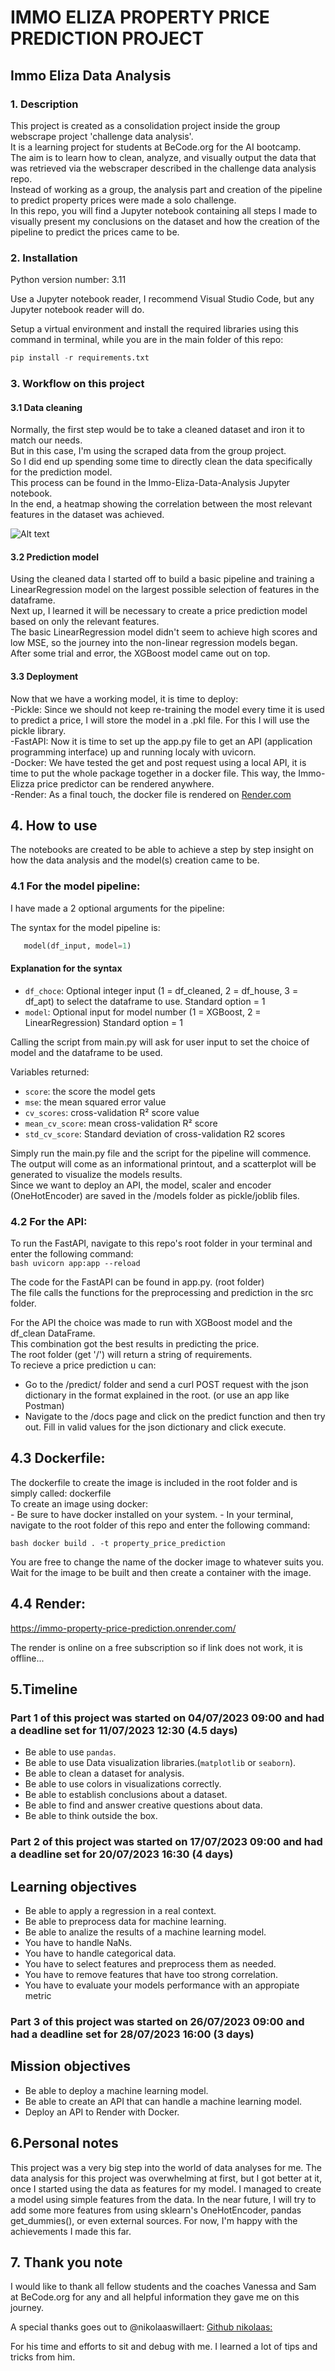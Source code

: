 # IMMO ELIZA PROPERTY PRICE PREDICTION PROJECT

## Immo Eliza Data Analysis

### 1. **Description**

   This project is created as a consolidation project inside the group webscrape project 'challenge data analysis'.  
   It is a learning project for students at BeCode.org for the AI bootcamp.  
   The aim is to learn how to clean, analyze, and visually output the data that was retrieved via the webscraper described in the challenge data analysis repo.  
   Instead of working as a group, the analysis part and creation of the pipeline to predict property prices were made a solo challenge.  
   In this repo, you will find a Jupyter notebook containing all steps I made to visually present my conclusions on the dataset and how the creation of the pipeline to predict the prices came to be.  

### 2. **Installation**

   Python version number: 3.11  

   Use a Jupyter notebook reader, I recommend Visual Studio Code, but any Jupyter notebook reader will do.  

   Setup a virtual environment and install the required libraries using this command in terminal, while you are in the main folder of this repo:  

   ```python
   pip install -r requirements.txt
   ```

### 3. **Workflow on this project**

#### 3.1 **Data cleaning**

   Normally, the first step would be to take a cleaned dataset and iron it to match our needs.  
   But in this case, I'm using the scraped data from the group project.  
   So I did end up spending some time to directly clean the data specifically for the prediction model.  
   This process can be found in the Immo-Eliza-Data-Analysis Jupyter notebook.  
   In the end, a heatmap showing the correlation between the most relevant features in the dataset was achieved.  

   ![Alt text](<data-exploration/Correlation Matrix.png>)

#### 3.2 **Prediction model**

   Using the cleaned data I started off to build a basic pipeline and training a LinearRegression model on the largest possible selection of features in the dataframe.  
   Next up, I learned it will be necessary to create a price prediction model based on only the relevant features.  
   The basic LinearRegression model didn't seem to achieve high scores and low MSE, so the journey into the non-linear regression models began.  
   After some trial and error, the XGBoost model came out on top.  

#### 3.3 **Deployment**

   Now that we have a working model, it is time to deploy:  
      -Pickle: Since we should not keep re-training the model every time it is used to predict a price, I will store the model in a .pkl file. For this I will use the pickle library.  
      -FastAPI: Now it is time to set up the app.py file to get an API (application programming interface) up and running localy with uvicorn.  
      -Docker: We have tested the get and post request using a local API, it is time to put the whole package together in a docker file. This way, the Immo-Elizza price predictor can be rendered anywhere.  
      -Render: As a final touch, the docker file is rendered on  [Render.com](https://render.com/)  

## 4. **How to use**

   The notebooks are created to be able to achieve a step by step insight on how the data analysis and the model(s) creation came to be.  

### 4.1 **For the model pipeline:**

   I have made a 2 optional arguments for the pipeline:  

   The syntax for the model pipeline is:  

   ```python
      model(df_input, model=1)
   ```

#### Explanation for the syntax

- `df_choce`: Optional integer input (1 = df_cleaned, 2 = df_house, 3 = df_apt) to select the dataframe to use. Standard option = 1  
- `model`: Optional input for model number (1 = XGBoost, 2 = LinearRegression) Standard option = 1  

Calling the script from main.py will ask for user input to set the choice of model and the dataframe to be used.  

Variables returned:  

- `score`: the score the model gets  
- `mse`: the mean squared error value  
- `cv_scores`: cross-validation R² score value  
- `mean_cv_score`: mean cross-validation R² score  
- `std_cv_score`: Standard deviation of cross-validation R2 scores  

Simply run the main.py file and the script for the pipeline will commence.  
The output will come as an informational printout, and a scatterplot will be generated to visualize the models results.  
Since we want to deploy an API, the model, scaler and encoder (OneHotEncoder) are saved in the /models folder as pickle/joblib files.  

### 4.2 **For the API:**
  
   To run the FastAPI, navigate to this repo's root folder in your terminal and enter the following command:  
   `bash
   uvicorn app:app --reload
`  

   The code for the FastAPI can be found in app.py. (root folder)  
   The file calls the functions for the preprocessing and prediction in the src folder.  
  
   For the API the choice was made to run with XGBoost model and the df_clean DataFrame.  
   This combination got the best results in predicting the price.  
   The root folder (get '/') will return a string of requirements.  
   To recieve a price prediction u can:  

- Go to the /predict/ folder and send a curl POST request with the json dictionary in the format explained in the root. (or use an app like Postman)  
- Navigate to the /docs page and click on the predict function and then try out. Fill in valid values for the json dictionary and click execute.  

## 4.3 **Dockerfile:**

The dockerfile to create the image is included in the root folder and is simply called: dockerfile  
To create an image using docker:  
    - Be sure to have docker installed on your system.
    - In your terminal, navigate to the root folder of this repo and enter the following command:

   `bash
      docker build . -t property_price_prediction
`  

You are free to change the name of the docker image to whatever suits you.
Wait for the image to be built and then create a container with the image.

## 4.4 **Render:**

https://immo-property-price-prediction.onrender.com/

The render is online on a free subscription so if link does not work, it is offline...

## 5.**Timeline**

### Part 1 of this project was started on 04/07/2023 09:00 and had a deadline set for 11/07/2023 12:30 (4.5 days)

- Be able to use `pandas`.
- Be able to use Data visualization libraries.(`matplotlib` or `seaborn`).
- Be able to clean a dataset for analysis.
- Be able to use colors in visualizations correctly.
- Be able to establish conclusions about a dataset.
- Be able to find and answer creative questions about data.
- Be able to think outside the box.

### Part 2 of this project was started on 17/07/2023 09:00 and had a deadline set for 20/07/2023 16:30 (4 days)

## Learning objectives

- Be able to apply a regression in a real context.
- Be able to preprocess data for machine learning.
- Be able to analize the results of a machine learning model.
- You have to handle NaNs.
- You have to handle categorical data.
- You have to select features and preprocess them as needed.
- You have to remove features that have too strong correlation.
- You have to evaluate your models performance with an appropiate metric

### Part 3 of this project was started on 26/07/2023 09:00 and had a deadline set for 28/07/2023 16:00 (3 days)

## Mission objectives

- Be able to deploy a machine learning model.
- Be able to create an API that can handle a machine learning model.
- Deploy an API to Render with Docker.

## 6.**Personal notes**

   This project was a very big step into the world of data analyses for me.
   The data analysis for this project was overwhelming at first, but I got better at it, once I started using the data as features for my model.
   I managed to create a model using simple features from the data.
   In the near future, I will try to add some more features from using sklearn's OneHotEncoder, pandas get_dummies(), or even external sources.
   For now, I'm happy with the achievements I made this far.

## 7. **Thank you note**

   I would like to thank all fellow students and the coaches Vanessa and Sam at BeCode.org for any and all helpful information they gave me on this journey.

   A special thanks goes out to @nikolaaswillaert: [Github nikolaas:](https://github.com/nikolaaswillaert/)

   For his time and efforts to sit and debug with me. I learned a lot of tips and tricks from him.
